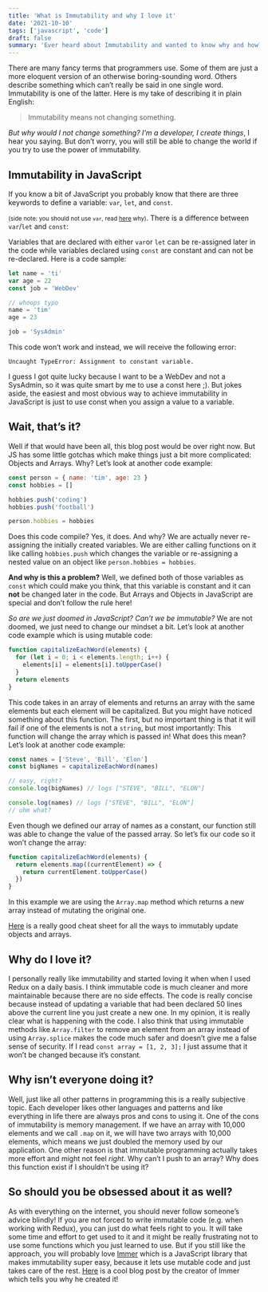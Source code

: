 ```yaml
---
title: 'What is Immutability and why I love it'
date: '2021-10-10'
tags: ['javascript', 'code']
draft: false
summary: 'Ever heard about Immutability and wanted to know why and how? Then you came to the right place!'
---
```


There are many fancy terms that programmers use. Some of them are just a more eloquent version of an otherwise boring-sounding word. Others describe something which can’t really be said in one single word. Immutability is one of the latter. Here is my take of describing it in plain English:

> Immutability means not changing something.

_But why would I not change something? I’m a developer, I create things_, I hear you saying. But don’t worry, you will still be able to change the world if you try to use the power of immutability.

## Immutability in JavaScript

If you know a bit of JavaScript you probably know that there are three keywords to define a variable: `var`, `let`, and `const`.

<small> (side note: you should not use `var`, read [here](https://levelup.gitconnected.com/stop-using-var-to-declare-variables-in-javascript-6c0caec16f43) why)</small>.
There is a difference between `var`/`let` and `const`:

Variables that are declared with either `var`or `let` can be re-assigned later in the code while variables declared using `const` are constant and can not be re-declared. Here is a code sample:

```js
let name = 'ti'
var age = 22
const job = 'WebDev'

// whoops typo
name = 'tim'
age = 23

job = 'SysAdmin'
```

This code won’t work and instead, we will receive the following error:

`Uncaught TypeError: Assignment to constant variable.`

I guess I got quite lucky because I want to be a WebDev and not a SysAdmin, so it was quite smart by me to use a const here ;). But jokes aside, the easiest and most obvious way to achieve immutability in JavaScript is just to use const when you assign a value to a variable.

## Wait, that’s it?

Well if that would have been all, this blog post would be over right now. But JS has some little gotchas which make things just a bit more complicated: Objects and Arrays. Why? Let’s look at another code example:

```js
const person = { name: 'tim', age: 23 }
const hobbies = []

hobbies.push('coding')
hobbies.push('football')

person.hobbies = hobbies
```

Does this code compile? Yes, it does. And why? We are actually never re-assigning the initially created variables. We are either calling functions on it like calling `hobbies.push` which changes the variable or re-assigning a nested value on an object like `person.hobbies = hobbies`.

**And why is this a problem?**
Well, we defined both of those variables as `const` which could make you think, that this variable is constant and it can **not** be changed later in the code. But Arrays and Objects in JavaScript are special and don’t follow the rule here!

_So are we just doomed in JavaScript? Can’t we be immutable?_
We are not doomed, we just need to change our mindset a bit. Let’s look at another code example which is using mutable code:

```js
function capitalizeEachWord(elements) {
  for (let i = 0; i < elements.length; i++) {
    elements[i] = elements[i].toUpperCase()
  }
  return elements
}
```

This code takes in an array of elements and returns an array with the same elements but each element will be capitalized. But you might have noticed something about this function. The first, but no important thing is that it will fail if one of the elements is not a `string`, but most importantly:
This function will change the array which is passed in! What does this mean? Let’s look at another code example:

```js
const names = ['Steve', 'Bill', 'Elon']
const bigNames = capitalizeEachWord(names)

// easy, right?
console.log(bigNames) // logs ["STEVE", "BILL", "ELON"]

console.log(names) // logs ["STEVE", "BILL", "ELON"]
// uhm what?
```

Even though we defined our array of names as a constant, our function still was able to change the value of the passed array. So let’s fix our code so it won’t change the array:

```js
function capitalizeEachWord(elements) {
  return elements.map((currentElement) => {
    return currentElement.toUpperCase()
  })
}
```

In this example we are using the `Array.map` method which returns a new array instead of mutating the original one.

[Here](https://blog.cloudboost.io/react-redux-immutable-update-cheat-sheet-296bfdd1f19) is a really good cheat sheet for all the ways to immutably update objects and arrays.

## Why do I love it?

I personally really like immutability and started loving it when when I used Redux on a daily basis. I think immutable code is much cleaner and more maintainable because there are no side effects. The code is really concise because instead of updating a variable that had been declared 50 lines above the current line you just create a new one. In my opinion, it is really clear what is happening with the code. I also think that using immutable methods like `Array.filter` to remove an element from an array instead of using `Array.splice` makes the code much safer and doesn’t give me a false sense of security. If I read `const array = [1, 2, 3];` I just assume that it won’t be changed because it’s constant.

## Why isn’t everyone doing it?

Well, just like all other patterns in programming this is a really subjective topic. Each developer likes other languages and patterns and like everything in life there are always pros and cons to using it. One of the cons of immutability is memory management. If we have an array with 10,000 elements and we call `.map` on it, we will have two arrays with 10,000 elements, which means we just doubled the memory used by our application. One other reason is that immutable programming actually takes more effort and might not feel _right_. Why can’t I push to an array? Why does this function exist if I shouldn’t be using it?

## So should you be obsessed about it as well?

As with everything on the internet, you should never follow someone’s advice blindly! If you are not forced to write immutable code (e.g. when working with Redux), you can just do what feels right to you. It will take some time and effort to get used to it and it might be really frustrating not to use some functions which you just learned to use. But if you still like the approach, you will probably love [Immer](https://immerjs.github.io/immer/) which is a JavaScript library that makes immutability super easy, because it lets use mutable code and just takes care of the rest. [Here](https://medium.com/hackernoon/introducing-immer-immutability-the-easy-way-9d73d8f71cb3) is a cool blog post by the creator of Immer which tells you why he created it!
